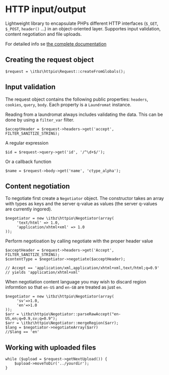 HTTP input/output
=================

Lightweight library to encapsulate PHPs different HTTP interfaces (`$_GET`,
`$_POST`, `header()` ...) in an object-oriented layer. Supportes input
validation, content negotiation and file uploads.

For detailed info se [the complete documentation](http://itbz.github.com/namespaces/itbz.httpio.html)


## Creating the request object

    $request = \itbz\httpio\Request::createFromGlobals();


## Input validation

The request object contains the following public properties: `headers`,
`cookies`, `query`, `body`. Each property is a `Laundromat` instance.

Reading from a laundromat always includes validating the data. This can be done
by using a `filter_var` filter.

    $acceptHeader = $request->headers->get('accept', FILTER_SANITIZE_STRING);

A regular expression

    $id = $request->query->get('id', '/^\d+$/');

Or a callback function

    $name = $request->body->get('name', 'ctype_alpha');


## Content negotiation

To negotiate first create a `Negotiator` object. The constructor takes an array
with types as keys and the server q-value as values (the server q-values are
currently ingored).

    $negotiator = new \itbz\httpio\Negotiator(array(
         'text/html' => 1.0,
         'application/xhtml+xml' => 1.0
    ));

Perform negotioation by calling negotiate with the proper header value
    
    $acceptHeader = $request->headers->get('Accept', FILTER_SANITIZE_STRING);
    $contentType = $negotiator->negotiate($acceptHeader);
    
    // Accept == 'application/xml,application/xhtml+xml,text/html;q=0.9'
    // yields 'application/xhtml+xml'

When negotiation content language you may wish to discard region informtion so
that `en-US` and `en-GB` are treated as just `en`.

    $negotiator = new \itbz\httpio\Negotiator(array(
         'sv'=>1.0,
         'en'=>1.0
    ));
    $arr = \itbz\httpio\Negotiator::parseRawAccept("en-US,en;q=0.9,sv;q=0.9");
    $arr = \itbz\httpio\Negotiator::mergeRegion($arr);
    $lang = $negotiator->negotiateArray($arr)
    //$lang == 'en'

## Working with uploaded files

    while ($upload = $request->getNextUpload()) {
        $upload->moveToDir('../yourdir');
    }

